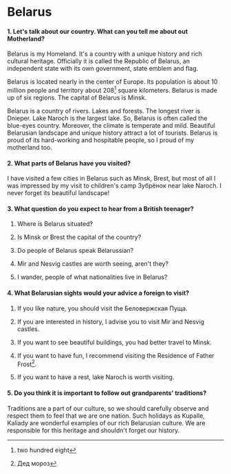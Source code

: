Belarus
=======

#### 1. Let's talk about our country. What can you tell me about out Motherland?

Belarus is my Homeland. It's a country with a unique history and rich cultural
heritage. Officially it is called the Republic of Belarus, an independent state
with its own government, state emblem and flag.

Belarus is located nearly in the center of Europe. Its population is about 10
million people and territory about 208[^1] square kilometers. Belarus is made up
of six regions. The capital of Belarus is Minsk.

[^1]: two hundred eight

Belarus is a country of rivers. Lakes and forests. The longest river is Dnieper.
Lake Naroch is the largest lake. So, Belarus is often called the blue-eyes
country. Moreover, the climate is temperate and mild. Beautiful Belarusian
landscape and unique history attract a lot of tourists. Belarus is proud of its
hard-working and hospitable people, so I proud of my motherland too.

#### 2. What parts of Belarus have you visited?

I have visited a few cities in Belarus such as Minsk, Brest, but most of all I
was impressed by my visit to children's camp Зубрёнок near lake Naroch. I never
forget its beautiful landscape!

#### 3. What question do you expect to hear from a British teenager?

1.  Where is Belarus situated?

2.  Is Minsk or Brest the capital of the country?

3.  Do people of Belarus speak Belarussian?

4.  Mir and Nesvig castles are worth seeing, aren't they?

5.  I wander, people of what nationalities live in Belarus?

#### 4. What Belarusian sights would your advice a foreign to visit?

1.  If you like nature, you should visit the Беловержская Пуща.

2.  If you are interested in history, I advise you to visit Mir and Nesvig
    castles.

3.  If you want to see beautiful buildings, you had better travel to Minsk.

4.  If you want to have fun, I recommend visiting the Residence of Father
    Frost[^2].

    [^2]: Дед мороз

5.  If you want to have a rest, lake Naroch is worth visiting.

#### 5. Do you think it is important to follow out grandparents' traditions?

Traditions are a part of our culture, so we should carefully observe and respect
them to feel that we are one nation. Such holidays as Kupalle, Kaliady are
wonderful examples of our rich Belarusian culture. We are responsible for this
heritage and shouldn't forget our history.
